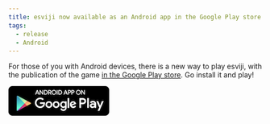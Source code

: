 ```yaml
---
title: esviji now available as an Android app in the Google Play store
tags:
  - release
  - Android
---
```


For those of you with Android devices, there is a new way to play esviji, with the publication of the game [in the Google Play store](https://play.google.com/store/apps/details?id=com.esviji.app). Go install it and play!

<a href="https://play.google.com/store/apps/details?id=com.esviji.app&utm_source=global_co&utm_medium=prtnr&utm_content=Mar2515&utm_campaign=PartBadge&pcampaignid=MKT-AC-global-none-all-co-pr-py-PartBadges-Oct1515-1"><img alt="Get it on Google Play" src="/assets/img/google-play-badge-200px.png" /></a>
